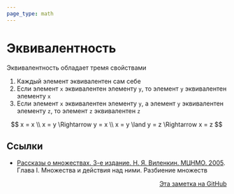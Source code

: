 ```yaml
---
page_type: math
---
```


# Эквивалентность

Эквивалентность обладает тремя свойствами

1. Каждый элемент эквивалентен сам себе
2. Если элемент `x` эквивалентен элементу `y`, то элемент `y` эквивалентен элементу `x`
3. Если элемент `x` эквивалентен элементу `y`, а элемент `y` эквивалентен элементу `z`, то элемент `z` эквивалентен `z`

$$
x = x \\
x = y \Rightarrow y = x \\
x = y \land y = z \Rightarrow x = z
$$

## Ссылки

* [Рассказы о множествах. 3-е издание. Н. Я. Виленкин. МЦНМО. 2005](VilenkinRasskazyMnozhestvah2005.md). Глава I. Множества и действия над ними. Разбиение множеств


<p v-pre style="text-align: right">
  <a href="https://github.com/Kverde/algorithms/blob/main/source/20221120190051.md">
  Эта заметка на GitHub
  </a>
</p>
